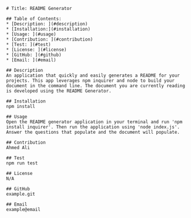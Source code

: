 
    # Title: README Generator

    ## Table of Contents:
    * [Description: ](#description)
    * [Installation:](#installation)
    * [Usage: ](#usage)
    * [Contribution: ](#contribution)
    * [Test: ](#test)
    * [License: ](#license)
    * [GitHub: ](#github)
    * [Email: ](#email)
    
    ## Description
    An application that quickly and easily generates a README for your projects. This app leverages npm inquirer and node to build your document in the command line. The document you are currently reading is developed using the README Generator. 

    ## Installation
    npm install

    ## Usage
    Open the README generator application in your terminal and run 'npm install inquirer'. Then run the application using 'node index.js'. Answer the questions that populate and the document will populate.

    ## Contribution
    Ahmed Ali

    ## Test
    npm run test

    ## License
    N/A

    ## GitHub
    example.git

    ## Email
    example@email
    
    